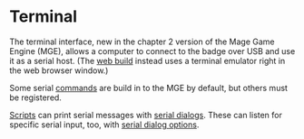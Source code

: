# Terminal

The terminal interface, new in the chapter 2 version of the Mage Game Engine (MGE), allows a computer to connect to the badge over USB and use it as a serial host. (The [web build](web_build) instead uses a terminal emulator right in the web browser window.)

Some serial [commands](commands) are build in to the MGE by default, but others must be registered.

[Scripts](scripts) can print serial messages with [serial dialogs](serial_dialogs). These can listen for specific serial input, too, with [serial dialog options](serial_dialogs#serial-dialog-option).
